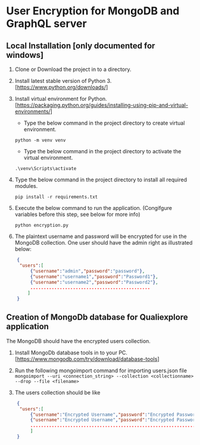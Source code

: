 # User Encryption for MongoDB and GraphQL server


## Local Installation [only documented for windows]

1. Clone or Download the project in to a directory.

2. Install latest stable version of Python 3. [https://www.python.org/downloads/]

3. Install virtual environment for Python. [https://packaging.python.org/guides/installing-using-pip-and-virtual-environments/]


    * Type the below command in the project directory to create virtual environment.

    `python -m venv venv`

    * Type the below command in the project directory to activate the virtual environment.

    `.\venv\Scripts\activate`

4. Type the below command in the project directory to install all required modules.

    `pip install -r requirements.txt`

5. Execute the below command to run the application. (Congifgure variables before this step, see below for more info)

    `python encryption.py`

6. The plaintext username and password will be encrypted for use in the MongoDB collection. One user should have the admin right as illustrated below:

```users.json
    {
     "users":[
         {"username":"admin","password":"password"},
         {"username":"username1","password":"Password1"},
         {"username":"username2","password":"Password2"},
         .............................................
        ]
    }
```


## Creation of MongoDb database for Qualiexplore application

The MongoDB should have the encrypted users collection.

1. Install MongoDb database tools in to your PC. [https://www.mongodb.com/try/download/database-tools]
2. Run the following mongoimport command for importing users.json file
`mongoimport --uri <connection_string> --collection <collectionname> --drop --file <filename>`

3. The users collection should be like
```users.json
    {
     "users":[
         {"username":"Encrypted Username","password":"Encrypted Password"},
         {"username":"Encrypted Username","password":"Encrypted Password"},
         .................................................................
         ]
    }
```